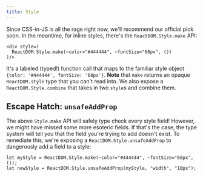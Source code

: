```yaml
---
title: Style
---
```


Since CSS-in-JS is all the rage right now, we'll recommend our official pick soon. In the meantime, for inline styles, there's the `ReactDOM.Style.make` API:

```reason
<div style=(
  ReactDOM.Style.make(~color="#444444", ~fontSize="68px", ())
)/>
```

It's a labeled (typed!) function call that maps to the familiar style object `{color: '#444444', fontSize: '68px'}`. **Note** that `make` returns an opaque `ReactDOM.style` type that you can't read into. We also expose a `ReactDOM.Style.combine` that takes in two `style`s and combine them.

## Escape Hatch: `unsafeAddProp`

The above `Style.make` API will safely type check every style field! However, we might have missed some more esoteric fields. If that's the case, the type system will tell you that the field you're trying to add doesn't exist. To remediate this, we're exposing a `ReactDOM.Style.unsafeAddProp` to dangerously add a field to a style:

```reason
let myStyle = ReactDOM.Style.make(~color="#444444", ~fontSize="68px", ());
let newStyle = ReactDOM.Style.unsafeAddProp(myStyle, "width", "10px");
```
